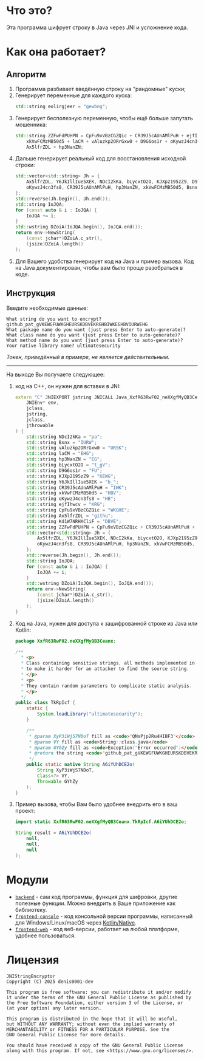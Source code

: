 # Что это?
Эта программа шифрует строку в Java через JNI и усложнение кода.

# Как она работает?
## Алгоритм
1. Программа разбивает введённую строку на "рандомные" куски;
2. Генерирует переменные для каждого куска:
   ```cpp
   std::string eolirgjeer = "gewbng";
   ```
3. Генерирует бесполезную переменную, чтобы ещё больше запутать мошенника:
   ```cpp
   std::string ZZFwFdPUHPN = CpFu9xVBzCGZQic + CR39J5cAUnAMlPuH + ejfIhwcv + KJXp2195zZ9 + Kd1W7NRHXCliF + Bsnx + 
       xkVwFCMzMB50d5 + laCM + vAluzkp2ORrGxw0 + D9G6os1r + oKywzJ4cn3fs8 + NDcI2kKa + bLycxtO2O + Y6JkIllIue5XEK + 
       Ax5lfrZDL + hp3NanZN;
   ```
4.  Дальше генерирует реальный код для восстановления исходной строки:
    ```cpp
    std::vector<std::string> Jh = {
        Ax5lfrZDL, Y6JkIllIue5XEK, NDcI2kKa, bLycxtO2O, KJXp2195zZ9, D9G6os1r, CpFu9xVBzCGZQic, vAluzkp2ORrGxw0, Kd1W7NRHXCliF, ejfIhwcv,
        oKywzJ4cn3fs8, CR39J5cAUnAMlPuH, hp3NanZN, xkVwFCMzMB50d5, Bsnx, laCM
    };
    std::reverse(Jh.begin(), Jh.end());
    std::string IoJQA;
    for (const auto & i : IoJQA) {
        IoJQA += i;
    }
    std::wstring DZoiA(IoJQA.begin(), IoJQA.end());
    return env->NewString(
        (const jchar*)DZoiA.c_str(),
        (jsize)DZoiA.length()
    );
    ```
5. Для Вашего удобства генерирует код на Java и пример вызова. Код на Java документирован, чтобы вам было 
   проще разобраться в коде.

## Инструкция
Введите необходимые данные:
```
What string do you want to encrypt? github_pat_gVKEWGFUWKGHEURSKDBVEKRGHBIWKEGHBVIURWEHG
What package name do you want (just press Enter to auto-generate)? 
What class name do you want (just press Enter to auto-generate)? 
What method name do you want (just press Enter to auto-generate)? 
Your native library name? ultimatesecurity
```
_Токен, приведённый в примере, не является действительным._

---
На выходе Вы получаете следующее:

1.  код на C++, он нужен для вставки в JNI:
    ```cpp
    extern "C" JNIEXPORT jstring JNICALL Java_XxfR63RwF02_neXXgfMyQB3Ceanx_TkRpIcf_A6iYUhDCE2o(
        JNIEnv* env,
        jclass,
        jstring,
        jclass,
        jthrowable
    ) {
        std::string NDcI2kKa = "pa";
        std::string Bsnx = "IURW";
        std::string vAluzkp2ORrGxw0 = "URSK";
        std::string laCM = "EHG";
        std::string hp3NanZN = "EG";
        std::string bLycxtO2O = "t_gV";
        std::string D9G6os1r = "FU";
        std::string KJXp2195zZ9 = "KEWG";
        std::string Y6JkIllIue5XEK = "b_";
        std::string CR39J5cAUnAMlPuH = "IWK";
        std::string xkVwFCMzMB50d5 = "HBV";
        std::string oKywzJ4cn3fs8 = "HB";
        std::string ejfIhwcv = "KRG";
        std::string CpFu9xVBzCGZQic = "WKGHE";
        std::string Ax5lfrZDL = "githu";
        std::string Kd1W7NRHXCliF = "DBVE";
        std::string ZZFwFdPUHPN = CpFu9xVBzCGZQic + CR39J5cAUnAMlPuH + ejfIhwcv + KJXp2195zZ9 + Kd1W7NRHXCliF + Bsnx + xkVwFCMzMB50d5 + laCM + vAluzkp2ORrGxw0 + D9G6os1r + oKywzJ4cn3fs8 + NDcI2kKa + bLycxtO2O + Y6JkIllIue5XEK + Ax5lfrZDL + hp3NanZN;
        std::vector<std::string> Jh = {
            Ax5lfrZDL, Y6JkIllIue5XEK, NDcI2kKa, bLycxtO2O, KJXp2195zZ9, D9G6os1r, CpFu9xVBzCGZQic, vAluzkp2ORrGxw0, Kd1W7NRHXCliF, ejfIhwcv,
            oKywzJ4cn3fs8, CR39J5cAUnAMlPuH, hp3NanZN, xkVwFCMzMB50d5, Bsnx, laCM
        };
        std::reverse(Jh.begin(), Jh.end());
        std::string IoJQA;
        for (const auto & i : IoJQA) {
            IoJQA += i;
        }
        std::wstring DZoiA(IoJQA.begin(), IoJQA.end());
        return env->NewString(
            (const jchar*)DZoiA.c_str(),
            (jsize)DZoiA.length()
        );
    }
    ```
2.  Код на Java, нужен для доступа к зашифрованной строке из Java или Kotlin:
    ```java
    package XxfR63RwF02.neXXgfMyQB3Ceanx;

    /**
      * <p>
      * Class containing sensitive strings, all methods implemented in JNI
      * to make it harder for an attacker to find the source string.
      * </p>
      * <p>
      * They contain random parameters to complicate static analysis.
      * </p>
      */
    public class TkRpIcf {
        static {
            System.loadLibrary("ultimatesecurity");
        }
    
        /**
         * @param XyP3iWjS7NDoT fill as <code>"QNsPjp2Ru4HIBF3"</code>
         * @param VY fill as <code>String::class.java</code>
         * @param GYhZy fill as <code>Exception("Error occurred")</code>
         * @return the string <code>"github_pat_gVKEWGFUWKGHEURSKDBVEKRGHBIWKEGHBVIURWEHG"</code>
         */
        public static native String A6iYUhDCE2o(
            String XyP3iWjS7NDoT,
            Class<?> VY,
            Throwable GYhZy
        );
    }
    ```
3.  Пример вызова, чтобы Вам было удобнее внедрить его в ваш проект:
    ```java
    import static XxfR63RwF02.neXXgfMyQB3Ceanx.TkRpIcf.A6iYUhDCE2o;

    String result = A6iYUhDCE2o(
        null,
        null,
        null
    );
    ```



# Модули
- [`backend`](backend) - сам код программы, функция для шифровки, другие полезные функции. Можно внедрить в Ваше 
  приложение как библиотеку.
- [`frontend-console`](frontend-console) - код консольной версии программы, написанный для Windows/Linux/macOS через 
  [Kotlin/Native](https://kotlinlang.org/docs/native-overview.html).
- [`frontend-web`](frontend-web) - код веб-версии, работает на любой платформе, удобнее пользоваться.

# Лицензия
```
JNIStringEncryptor
Copyright (C) 2025 denis0001-dev

This program is free software: you can redistribute it and/or modify
it under the terms of the GNU General Public License as published by
the Free Software Foundation, either version 3 of the License, or
(at your option) any later version.

This program is distributed in the hope that it will be useful,
but WITHOUT ANY WARRANTY; without even the implied warranty of
MERCHANTABILITY or FITNESS FOR A PARTICULAR PURPOSE. See the
GNU General Public License for more details.

You should have received a copy of the GNU General Public License
along with this program. If not, see <https://www.gnu.org/licenses/>.
```